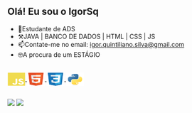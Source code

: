 ## Olá! Eu sou o IgorSq

- 📝Estudante de ADS
- ⚒️JAVA | BANCO DE DADOS | HTML | CSS | JS
- 📫Contate-me no email: igor.quintiliano.silva@gmail.com
- 🤓A procura de um ESTÁGIO

 <div style="display: inline_block"><br>
   <div>
  <a href="https://github.com/IgorSq">
   </div>
   
  <img align="center" alt="Rafa-Js" height="30" width="40" src="https://raw.githubusercontent.com/devicons/devicon/master/icons/javascript/javascript-plain.svg">
  <img align="center" alt="Igor-HTML" height="30" width="40" src="https://raw.githubusercontent.com/devicons/devicon/master/icons/html5/html5-original.svg">
  <img align="center" alt="Igor-CSS" height="30" width="40" src="https://raw.githubusercontent.com/devicons/devicon/master/icons/css3/css3-original.svg">
  <img align="center" alt="Igor-Python" height="30" width="40" src="https://raw.githubusercontent.com/devicons/devicon/master/icons/python/python-original.svg">
</div>
  
  ##
 
<div> 
  
  <a href = "https://igor.quintiliano.silva@gmail.com"><img src="https://img.shields.io/badge/-Gmail-%23333?style=for-the-badge&logo=gmail&logoColor=white" target="_blank"></a>
  <a href="https://www.linkedin.com/in/igor-silva-quintiliano-989947248" target="_blank"><img src="https://img.shields.io/badge/-LinkedIn-%230077B5?style=for-the-badge&logo=linkedin&logoColor=white" target="_blank"></a> 
  
</div>
